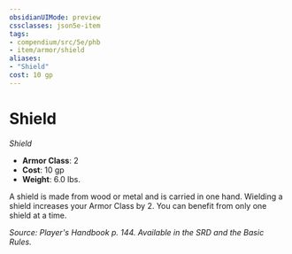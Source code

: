 ```yaml
---
obsidianUIMode: preview
cssclasses: json5e-item
tags:
- compendium/src/5e/phb
- item/armor/shield
aliases: 
- "Shield"
cost: 10 gp
---
```

# Shield
*Shield*  

- **Armor Class**: 2
- **Cost**: 10 gp
- **Weight**: 6.0 lbs.

A shield is made from wood or metal and is carried in one hand. Wielding a shield increases your Armor Class by 2. You can benefit from only one shield at a time.

*Source: Player's Handbook p. 144. Available in the SRD and the Basic Rules.*